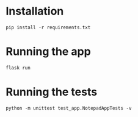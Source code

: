 # Installation
`pip install -r requirements.txt`

# Running the app
`flask run`

# Running the tests
`python -m unittest test_app.NotepadAppTests -v`
